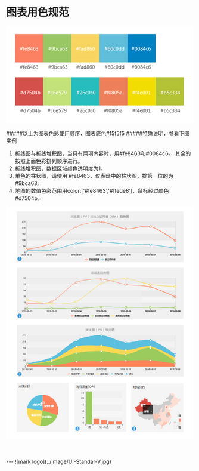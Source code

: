 # 图表用色规范

![Alt text](../image/UI-Standar-LUXURY-25-1.jpg)

#####以上为图表色彩使用顺序，图表底色#f5f5f5
#####特殊说明，参看下图实例
1. 折线图与折线堆积图，当只有两项内容时，用#fe8463和#0084c6。
    其余的按照上面色彩排列顺序进行。
2. 折线堆积图，数据区域颜色透明度为1。
3. 单色的柱状图，请使用 #fe8463，仪表盘中的柱状图，排第一位的为#9bca63。
4. 地图的数值色彩范围用color:['#fe8463','#ffede8']，鼠标经过颜色#d7504b。

![Alt text](../image/UI-Standar-LUXURY-25-2.jpg)

<br>
<br>
---
![mark logo](../image/UI-Standar-V.jpg)

